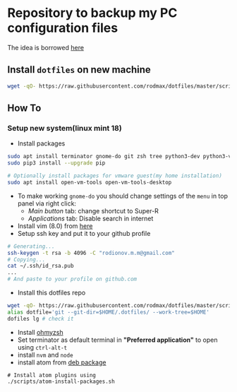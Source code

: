 # Repository to backup my PC configuration files
The idea is borrowed [here](https://developer.atlassian.com/blog/2016/02/best-way-to-store-dotfiles-git-bare-repo/)

## Install `dotfiles` on new machine
```bash
wget -qO- https://raw.githubusercontent.com/rodmax/dotfiles/master/scripts/dotfiles-install.sh | bash
```

## How To
### Setup new system(linux mint 18)
- Install packages
```bash
sudo apt install terminator gnome-do git zsh tree python3-dev python3-venv python3-pip g++
sudo pip3 install --upgrade pip

# Optionally install packages for vmware guest(my home installation)
sudo apt install open-vm-tools open-vm-tools-desktop
```
- To make working `gnome-do` you should change settings of the `menu` in top panel via right click:
    - *Main button* tab: change shortcut to Super-R
    - *Applications* tab: Disable search in internet
- Install vim (8.0) from [here](https://itsfoss.com/vim-8-release-install/)
- Setup ssh key and put it to your github profile
```bash
# Generating...
ssh-keygen -t rsa -b 4096 -C "rodionov.m.m@gmail.com"
# Copying...
cat ~/.ssh/id_rsa.pub
...
# And paste to your profile on github.com
```
- Install this dotfiles repo
```bash
wget -qO- https://raw.githubusercontent.com/rodmax/dotfiles/master/scripts/dotfiles-install.sh | bash
alias dotfile='git --git-dir=$HOME/.dotfiles/ --work-tree=$HOME'
dofiles lg # check it
```
- Install [ohmyzsh](http://ohmyz.sh/)
- Set terminator as default terminal in **"Preferred application"** to open using `ctrl-alt-t`
- install  `nvm` and `node`
- install atom from [deb package](atom.io)
```
# Install atom plugins using
./scripts/atom-install-packages.sh
```

